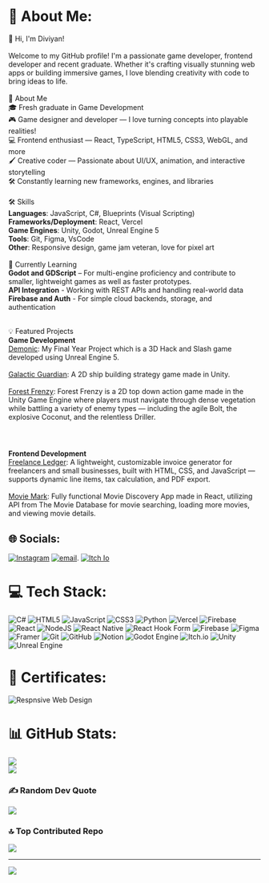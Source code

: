 # 💫 About Me:
👋 Hi, I'm Diviyan!<br><br>Welcome to my GitHub profile! I'm a passionate game developer, frontend developer and recent graduate. Whether it's crafting visually stunning web apps or building immersive games, I love blending creativity with code to bring ideas to life.<br><br>🚀 About Me<br>🎓 Fresh graduate in Game Development<br>🎮 Game designer and developer — I love turning concepts into playable realities!<br>💻 Frontend enthusiast — React, TypeScript, HTML5, CSS3, WebGL, and more<br>🖌️ Creative coder — Passionate about UI/UX, animation, and interactive storytelling<br>🛠️ Constantly learning new frameworks, engines, and libraries<br><br>🛠️ Skills<br>**Languages**: JavaScript, C#, Blueprints (Visual Scripting)<br>**Frameworks/Deployment**: React, Vercel<br>**Game Engines**: Unity, Godot, Unreal Engine 5<br>**Tools**: Git, Figma, VsCode<br>**Other**: Responsive design, game jam veteran, love for pixel art<br><br>🌱 Currently Learning<br>**Godot and GDScript** – For multi-engine proficiency and contribute to smaller, lightweight games as well as faster prototypes.<br>**API Integration** - Working with REST APIs and handling real-world data<br>**Firebase and Auth** - For simple cloud backends, storage, and authentication<br><br>

💡 Featured Projects<br>
**Game Development**<br>
[Demonic](https://github.com/vw79/fypnm): My Final Year Project which is a 3D Hack and Slash game developed using Unreal Engine 5.<br><br>[Galactic Guardian](https://github.com/nixon-voxell/galacticguardian): A 2D ship building strategy game made in Unity. <br><br>[Forest Frenzy](https://github.com/vw79/ctmjam): Forest Frenzy is a 2D top down action game made in the Unity Game Engine where players must navigate through dense vegetation while battling a variety of enemy types — including the agile Bolt, the explosive Coconut, and the relentless Driller.<br><br>
#
**Frontend Development**<br>
[Freelance Ledger](https://github.com/Diviyan20/Freelance-Ledger): A lightweight, customizable invoice generator for freelancers and small businesses, built with HTML, CSS, and JavaScript — supports dynamic line items, tax calculation, and PDF export.<br><br>[Movie Mark](https://github.com/Diviyan20/Movie-Mark): Fully functional Movie Discovery App made in React, utilizing API from The Movie Database for movie searching, loading more movies, and viewing movie details.<br>


## 🌐 Socials:
[![Instagram](https://img.shields.io/badge/Instagram-%23E4405F.svg?logo=Instagram&logoColor=white)](https://instagram.com/diviyan._) [![email](https://img.shields.io/badge/Email-D14836?logo=gmail&logoColor=white)](mailto:diviyanr@gmail.com). [![Itch Io](https://img.shields.io/badge/Itch%20Io-Visit%20my%20Itch%20Io%20Page!-green?labelColor=red&style=social&link=https://diviyan.itch.io/)](https://diviyan.itch.io/)

# 💻 Tech Stack:
![C#](https://img.shields.io/badge/c%23-%23239120.svg?style=for-the-badge&logo=csharp&logoColor=white) ![HTML5](https://img.shields.io/badge/html5-%23E34F26.svg?style=for-the-badge&logo=html5&logoColor=white) ![JavaScript](https://img.shields.io/badge/javascript-%23323330.svg?style=for-the-badge&logo=javascript&logoColor=%23F7DF1E) ![CSS3](https://img.shields.io/badge/css3-%231572B6.svg?style=for-the-badge&logo=css3&logoColor=white) ![Python](https://img.shields.io/badge/python-3670A0?style=for-the-badge&logo=python&logoColor=ffdd54) ![Vercel](https://img.shields.io/badge/vercel-%23000000.svg?style=for-the-badge&logo=vercel&logoColor=white) ![Firebase](https://img.shields.io/badge/firebase-%23039BE5.svg?style=for-the-badge&logo=firebase) ![React](https://img.shields.io/badge/react-%2320232a.svg?style=for-the-badge&logo=react&logoColor=%2361DAFB) ![NodeJS](https://img.shields.io/badge/node.js-6DA55F?style=for-the-badge&logo=node.js&logoColor=white) ![React Native](https://img.shields.io/badge/react_native-%2320232a.svg?style=for-the-badge&logo=react&logoColor=%2361DAFB) ![React Hook Form](https://img.shields.io/badge/React%20Hook%20Form-%23EC5990.svg?style=for-the-badge&logo=reacthookform&logoColor=white) ![Firebase](https://img.shields.io/badge/firebase-a08021?style=for-the-badge&logo=firebase&logoColor=ffcd34) ![Figma](https://img.shields.io/badge/figma-%23F24E1E.svg?style=for-the-badge&logo=figma&logoColor=white) ![Framer](https://img.shields.io/badge/Framer-black?style=for-the-badge&logo=framer&logoColor=blue) ![Git](https://img.shields.io/badge/git-%23F05033.svg?style=for-the-badge&logo=git&logoColor=white) ![GitHub](https://img.shields.io/badge/github-%23121011.svg?style=for-the-badge&logo=github&logoColor=white) ![Notion](https://img.shields.io/badge/Notion-%23000000.svg?style=for-the-badge&logo=notion&logoColor=white) ![Godot Engine](https://img.shields.io/badge/GODOT-%23FFFFFF.svg?style=for-the-badge&logo=godot-engine) ![Itch.io](https://img.shields.io/badge/Itch-%23FF0B34.svg?style=for-the-badge&logo=Itch.io&logoColor=white) ![Unity](https://img.shields.io/badge/unity-%23000000.svg?style=for-the-badge&logo=unity&logoColor=white) ![Unreal Engine](https://img.shields.io/badge/unrealengine-%23313131.svg?style=for-the-badge&logo=unrealengine&logoColor=white)

# 📜 Certificates:
![Respnsive Web Design](https://github.com/user-attachments/assets/19f9a7ab-7a45-4c45-8890-a3a8297bdb9a)

# 📊 GitHub Stats:

![](https://nirzak-streak-stats.vercel.app/?user=Diviyan20&theme=radical&hide_border=false)<br/>
![](https://github-readme-stats.vercel.app/api/top-langs/?username=Diviyan20&theme=radical&hide_border=false&include_all_commits=true&count_private=true&layout=compact)

### ✍️ Random Dev Quote
![](https://quotes-github-readme.vercel.app/api?type=horizontal&theme=radical)

### 🔝 Top Contributed Repo
![](https://github-contributor-stats.vercel.app/api?username=Diviyan20&limit=5&theme=radical&combine_all_yearly_contributions=true)

---
[![](https://visitcount.itsvg.in/api?id=Diviyan20&icon=0&color=0)](https://visitcount.itsvg.in)

<!-- Proudly created with GPRM ( https://gprm.itsvg.in ) -->
